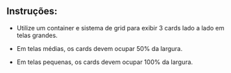 ## Instruções:
- Utilize um container e sistema de grid para exibir 3 cards lado a lado em telas grandes.

- Em telas médias, os cards devem ocupar 50% da largura.

- Em telas pequenas, os cards devem ocupar 100% da largura.